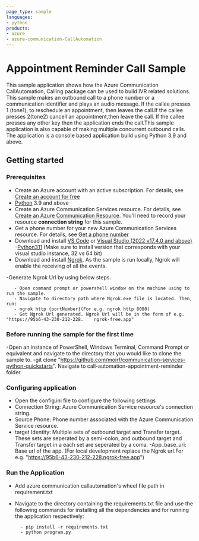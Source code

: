 ```yaml
---
page_type: sample
languages:
- python
products:
- azure
- azure-communication-CallAutomation
---
```


# Appointment Reminder Call Sample

This sample application shows how the Azure Communication CallAutomation, Calling package can be used to build IVR related solutions. This sample makes an outbound call to a phone number or a communication identifier and plays an audio message. If the callee presses 1 (tone1), to reschedule an appointment, then leaves the call.If the callee presses 2(tone2) cancell an appointment,then leave the call. If the callee presses  any other key then the application ends the call.This sample application is also capable of making multiple concurrent outbound calls.
The application is a console based application build using Python 3.9 and above.

## Getting started

### Prerequisites

- Create an Azure account with an active subscription. For details, see [Create an account for free](https://azure.microsoft.com/free/)
- [Python](https://www.python.org/downloads/) 3.9 and above
- Create an Azure Communication Services resource. For details, see [Create an Azure Communication Resource](https://docs.microsoft.com/azure/communication-services/quickstarts/create-communication-resource). You'll need to record your resource **connection string** for this sample.
- Get a phone number for your new Azure Communication Services resource. For details, see [Get a phone number](https://docs.microsoft.com/azure/communication-services/quickstarts/telephony-sms/get-phone-number?pivots=platform-azp)
- Download and install [VS Code](https://code.visualstudio.com/download) or  [Visual Studio (2022 v17.4.0 and above)](https://visualstudio.microsoft.com/vs/) 
-[Python311](https://www.python.org/downloads/) (Make sure to install version that corresponds with your visual studio instance, 32 vs 64 bit)
- Download and install [Ngrok](https://www.ngrok.com/download). As the sample is run locally, Ngrok will enable the receiving of all the events.

-Generate Ngrok Url by using below steps.

       - Open command prompt or powershell window on the machine using to run the sample.
       - Navigate to directory path where Ngrok.exe file is located. Then, run:
       - ngrok http {portNumber}(For e.g. ngrok http 8080)
       - Get Ngrok Url generated. Ngrok Url will be in the form of e.g. "https://95b6-43-230-212-228.    ngrok-free.app"

### Before running the sample for the first time

 -Open an instance of PowerShell, Windows Terminal, Command Prompt or equivalent and navigate to  the    directory that you would like to clone the sample to.
 -git clone "https://github.com/moirf/communication-services-python-quickstarts".
 Navigate to call-automation-appointment-reminder folder.

### Configuring application

- Open the config.ini file to configure the following settings
- Connection String: Azure Communication Service resource's connection string.
- Source Phone: Phone number associated with the Azure Communication Service resource.
- target Identity: Multiple sets of outbound target and Transfer target. These sets are seperated by a semi-colon, and outbound target and Transfer target in a each set are seperated by a coma.
-App_base_uri: Base url of the app. (For local development replace the Ngrok url.For e.g. "https://95b6-43-230-212-228.ngrok-free.app")  

### Run the Application

- Add azure communication callautomation's wheel file path in requirement.txt
- Navigate to the directory containing the requirements.txt file and use the following commands for installing all the dependencies and for running the application respectively:

        - pip install -r requirements.txt
        - python program.py
